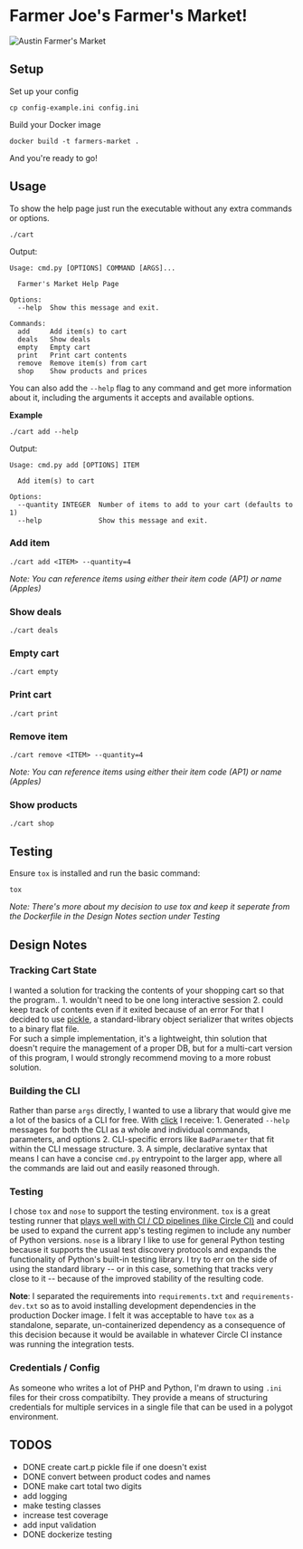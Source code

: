# Farmer Joe's Farmer's Market!

![Austin Farmer's Market](http://austinot.com/wp-content/uploads/2016/01/Austin-Farmers-Markets-Downtown.jpg)

## Setup

Set up your config

```
cp config-example.ini config.ini
```

Build your Docker image

```
docker build -t farmers-market .
```

And you're ready to go!

## Usage

To show the help page just run the executable without any extra commands or options.

```
./cart
```

Output:

```
Usage: cmd.py [OPTIONS] COMMAND [ARGS]...

  Farmer's Market Help Page

Options:
  --help  Show this message and exit.

Commands:
  add     Add item(s) to cart
  deals   Show deals
  empty   Empty cart
  print   Print cart contents
  remove  Remove item(s) from cart
  shop    Show products and prices
```

You can also add the `--help` flag to any command and get more information about it, including the arguments it accepts and available options.

**Example**
```
./cart add --help
```

Output:

```
Usage: cmd.py add [OPTIONS] ITEM

  Add item(s) to cart

Options:
  --quantity INTEGER  Number of items to add to your cart (defaults to 1)
  --help              Show this message and exit.
```


### Add item

```
./cart add <ITEM> --quantity=4
```

*Note: You can reference items using either their item code (AP1) or name (Apples)*

### Show deals

```
./cart deals
```

### Empty cart

```
./cart empty
```

### Print cart

```
./cart print
```

### Remove item

```
./cart remove <ITEM> --quantity=4
```

*Note: You can reference items using either their item code (AP1) or name (Apples)*

### Show products

```
./cart shop
```

## Testing

Ensure `tox` is installed and run the basic command:

```
tox
```

*Note: There's more about my decision to use tox and keep it seperate from the Dockerfile in the Design Notes section under Testing*

## Design Notes

### Tracking Cart State

I wanted a solution for tracking the contents of your shopping cart so that the program.. 
    1. wouldn't need to be one long interactive session
    2. could keep track of contents even if it exited because of an error
For that I decided to use [pickle](https://docs.python.org/3/library/pickle.html), a standard-library object serializer that writes objects to a binary flat file.  
For such a simple implementation, it's a lightweight, thin solution that doesn't require the management of a proper DB, but for a multi-cart version of this program, I would strongly recommend moving to a more robust solution.

### Building the CLI

Rather than parse `args` directly, I wanted to use a library that would give me a lot of the basics of a CLI for free. With [click](http://click.pocoo.org/5/) I receive:
    1. Generated `--help` messages for both the CLI as a whole and individual commands, parameters, and options
    2. CLI-specific errors like `BadParameter` that fit within the CLI message structure.
    3. A simple, declarative syntax that means I can have a concise `cmd.py` entrypoint to the larger app, where all the commands are laid out and easily reasoned through.

### Testing

I chose `tox` and `nose` to support the testing environment. `tox` is a great testing runner that [plays well with CI / CD pipelines (like Circle CI)](https://circleci.com/docs/1.0/language-python/) and could be used to expand the current app's testing regimen to include any number of Python versions. `nose` is a library I like to use for general Python testing because it supports the usual test discovery protocols and expands the functionality of Python's built-in testing library. I try to err on the side of using the standard library -- or in this case, something that tracks very close to it -- because of the improved stability of the resulting code.

**Note**: I separated the requirements into `requirements.txt` and `requirements-dev.txt` so as to avoid installing development dependencies in the production Docker image. I felt it was acceptable to have `tox` as a standalone, separate, un-containerized dependency as a consequence of this decision because it would be available in whatever Circle CI instance was running the integration tests.

### Credentials / Config

As someone who writes a lot of PHP and Python, I'm drawn to using `.ini` files for their cross compatibilty. They provide a means of structuring credentials for multiple services in a single file that can be used in a polygot environment.

## TODOS

 - DONE create cart.p pickle file if one doesn't exist
 - DONE convert between product codes and names
 - DONE make cart total two digits
 - add logging
 - make testing classes
 - increase test coverage
 - add input validation
 - DONE dockerize testing